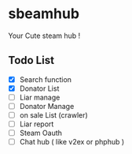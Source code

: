 # sbeamhub

Your Cute steam hub !


## Todo List

- [X] Search function
- [X] Donator List
- [ ] Liar manage
- [ ] Donator Manage
- [ ] on sale List (crawler)
- [ ] Liar report
- [ ] Steam Oauth
- [ ] Chat hub ( like v2ex or phphub )
